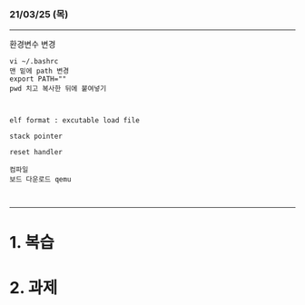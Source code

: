 ### 21/03/25 (목)
----------------------------

환경변수 변경

```
vi ~/.bashrc
맨 밑에 path 변경
export PATH=""
pwd 치고 복사한 뒤에 붙여넣기



elf format : excutable load file

stack pointer

reset handler

컴파일
보드 다운로드 qemu



```

----------------------------
# 1. 복습

# 2. 과제